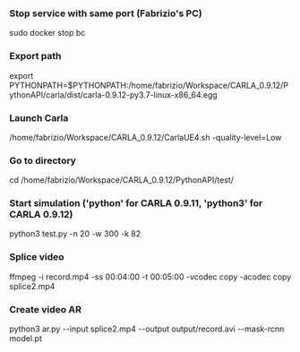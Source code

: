 ### Stop service with same port (Fabrizio's PC)
sudo docker stop bc

### Export path
export PYTHONPATH=$PYTHONPATH:/home/fabrizio/Workspace/CARLA_0.9.12/PythonAPI/carla/dist/carla-0.9.12-py3.7-linux-x86_64.egg

### Launch Carla 
/home/fabrizio/Workspace/CARLA_0.9.12/CarlaUE4.sh -quality-level=Low

### Go to directory
cd /home/fabrizio/Workspace/CARLA_0.9.12/PythonAPI/test/

### Start simulation ('python' for CARLA 0.9.11, 'python3' for CARLA 0.9.12)
python3 test.py -n 20 -w 300 -k 82

### Splice video
ffmpeg -i record.mp4 -ss 00:04:00 -t 00:05:00 -vcodec copy -acodec copy splice2.mp4

### Create video AR
python3 ar.py --input splice2.mp4 --output output/record.avi --mask-rcnn model.pt
